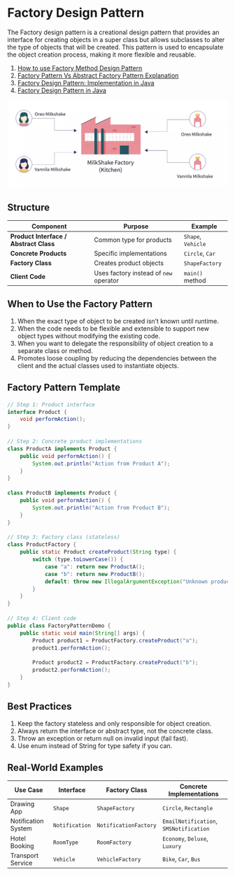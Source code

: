 # Factory Design Pattern

The Factory design pattern is a creational design pattern that provides an interface for creating objects in a super class but allows subclasses to alter the type of objects that will be created. This pattern is used to encapsulate the object creation process, making it more flexible and reusable.

1. [How to use Factory Method Design Pattern](https://youtu.be/s3Wr5_tsODs)
2. [Factory Pattern Vs Abstract Factory Pattern Explanation](https://youtu.be/7g9S371qzwM)
3. [Factory Design Pattern: Implementation in Java](https://medium.com/@thecodebean/factory-design-pattern-implementation-in-java-bd16ebb012e2)
4. [Factory Design Pattern in Java](https://medium.com/@akshatsharma0610/factory-design-pattern-in-java-a77508c17e0d)

![factory_pattern_example.png](../../images/factory_pattern_example.png)

## Structure

| Component                              | Purpose                                | Example            |
| -------------------------------------- | -------------------------------------- | ------------------ |
| **Product Interface / Abstract Class** | Common type for products               | `Shape`, `Vehicle` |
| **Concrete Products**                  | Specific implementations               | `Circle`, `Car`    |
| **Factory Class**                      | Creates product objects                | `ShapeFactory`     |
| **Client Code**                        | Uses factory instead of `new` operator | `main()` method    |


## When to Use the Factory Pattern

1. When the exact type of object to be created isn’t known until runtime.
2. When the code needs to be flexible and extensible to support new object types without modifying the existing code.
3. When you want to delegate the responsibility of object creation to a separate class or method.
4. Promotes loose coupling by reducing the dependencies between the client and the actual classes used to instantiate objects.

## Factory Pattern Template

```java
// Step 1: Product interface
interface Product {
    void performAction();
}

// Step 2: Concrete product implementations
class ProductA implements Product {
    public void performAction() {
        System.out.println("Action from Product A");
    }
}

class ProductB implements Product {
    public void performAction() {
        System.out.println("Action from Product B");
    }
}

// Step 3: Factory class (stateless)
class ProductFactory {
    public static Product createProduct(String type) {
        switch (type.toLowerCase()) {
            case "a": return new ProductA();
            case "b": return new ProductB();
            default: throw new IllegalArgumentException("Unknown product type: " + type);
        }
    }
}

// Step 4: Client code
public class FactoryPatternDemo {
    public static void main(String[] args) {
        Product product1 = ProductFactory.createProduct("a");
        product1.performAction();

        Product product2 = ProductFactory.createProduct("b");
        product2.performAction();
    }
}

```

## Best Practices
1. Keep the factory stateless and only responsible for object creation. 
2. Always return the interface or abstract type, not the concrete class. 
3. Throw an exception or return null on invalid input (fail fast). 
4. Use enum instead of String for type safety if you can.

## Real-World Examples
| Use Case            | Interface      | Factory Class         | Concrete Implementations               |
| ------------------- | -------------- | --------------------- | -------------------------------------- |
| Drawing App         | `Shape`        | `ShapeFactory`        | `Circle`, `Rectangle`                  |
| Notification System | `Notification` | `NotificationFactory` | `EmailNotification`, `SMSNotification` |
| Hotel Booking       | `RoomType`     | `RoomFactory`         | `Economy`, `Deluxe`, `Luxury`          |
| Transport Service   | `Vehicle`      | `VehicleFactory`      | `Bike`, `Car`, `Bus`                   |

